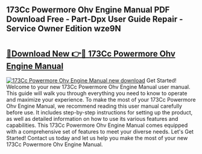 ## 173Cc Powermore Ohv Engine Manual PDF Download Free - Part-Dpx User Guide Repair - Service Owner Edition wze9N

# <h2><a href="http://bc66306.oget.top/?id=173Cc+Powermore+Ohv+Engine+Manual">🔗Download New 👉🔴 173Cc Powermore Ohv Engine Manual</a></h2>

[![173Cc Powermore Ohv Engine Manual new download](https://i.imgur.com/5g1atiW.png)](http://bc66306.oget.top/?id=173Cc+Powermore+Ohv+Engine+Manual)
Get Started! Welcome to your new 173Cc Powermore Ohv Engine Manual user manual. This guide will walk you through everything you need to know to operate and maximize your experience. To make the most of your 173Cc Powermore Ohv Engine Manual, we recommend reading this user manual carefully before use. It includes step-by-step instructions for setting up the product, as well as detailed information on how to use its various features and capabilities. This 173Cc Powermore Ohv Engine Manual comes equipped with a comprehensive set of features to meet your diverse needs. Let's Get Started! Contact us today and let us help you make the most of your new 173Cc Powermore Ohv Engine Manual.
